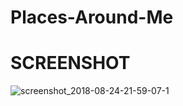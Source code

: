 # Places-Around-Me

# SCREENSHOT 
![screenshot_2018-08-24-21-59-07-1](https://user-images.githubusercontent.com/26148025/44598761-b2970a00-a7f1-11e8-8d9e-e587fd094d62.png)
